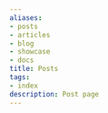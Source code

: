 ```yaml
---
aliases:
- posts
- articles
- blog
- showcase
- docs
title: Posts
tags:
- index
description: Post page
---
```

